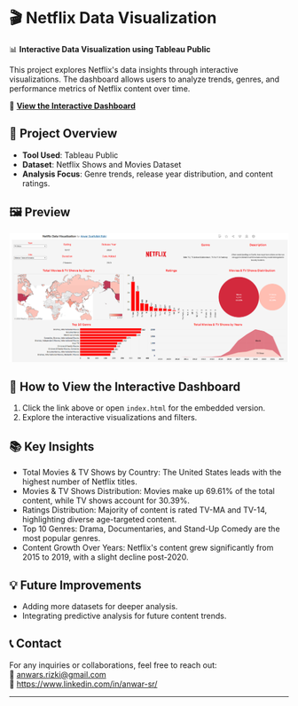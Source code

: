 # 🎬 Netflix Data Visualization

📊 **Interactive Data Visualization using Tableau Public**

This project explores Netflix's data insights through interactive visualizations. The dashboard allows users to analyze trends, genres, and performance metrics of Netflix content over time.

🔗 **[View the Interactive Dashboard](https://public.tableau.com/views/NetflixDataVisualization_17368326379840/Netflix?:language=en-US&publish=yes&:sid=&:redirect=auth&:display_count=n&:origin=viz_share_link)**

## 📌 Project Overview
- **Tool Used**: Tableau Public  
- **Dataset**: Netflix Shows and Movies Dataset  
- **Analysis Focus**: Genre trends, release year distribution, and content ratings.

## 🖼️ Preview
![Netflix Dashboard Preview](images/preview.png)

## 🚀 How to View the Interactive Dashboard
1. Click the link above or open `index.html` for the embedded version.  
2. Explore the interactive visualizations and filters.

## 📚 Key Insights
- Total Movies & TV Shows by Country: The United States leads with the highest number of Netflix titles.
- Movies & TV Shows Distribution: Movies make up 69.61% of the total content, while TV shows account for 30.39%.
- Ratings Distribution: Majority of content is rated TV-MA and TV-14, highlighting diverse age-targeted content.
- Top 10 Genres: Drama, Documentaries, and Stand-Up Comedy are the most popular genres.
- Content Growth Over Years: Netflix's content grew significantly from 2015 to 2019, with a slight decline post-2020.

## 💡 Future Improvements
- Adding more datasets for deeper analysis.
- Integrating predictive analysis for future content trends.

## 📞 Contact
For any inquiries or collaborations, feel free to reach out:  
📧 anwars.rizki@gmail.com  
📱 https://www.linkedin.com/in/anwar-sr/

---
